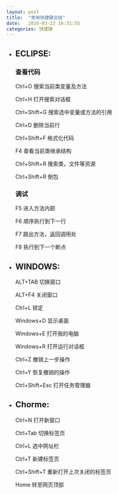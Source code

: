 ```yaml
---
layout: post
title:  "常用快捷键总结"
date:   2016-03-22 16:31:55
categories: 快捷键 
---
```

- ## ECLIPSE:

     ###  **查看代码**
   
   Ctrl+O 搜索当前类变量及方法

   Ctrl+H 打开搜索对话框

   Ctrl+Shift+G  搜索选中变量或方法的引用

   Ctrl+D 删除当前行

   Ctrl+Shift+F 格式化代码

   F4 查看当前类继承结构

   Ctrl+Shift+R 搜索类，文件等资源

   Ctrl+Shift+R 倒包
   
     ###  **调试**
     
     F5 进入方法内部
     
     F6 顺序执行到下一行
     
     F7 跳出方法，返回调用处
     
     F8 执行到下一个断点
     
- ## WINDOWS:
   
   ALT+TAB 切换窗口
   
   ALT+F4  关闭窗口
   
   Ctrl+L  锁定
   
   Windows+D 显示桌面
   
   Windows+E 打开我的电脑
   
   Windows+R 打开运行对话框
   
   Ctrl+Z 撤销上一步操作
   
   Ctrl+Y 恢复撤销的操作
   
   Ctrl+Shift+Esc 打开任务管理器
   
- ## Chorme:
  
   Ctrl+N 打开新窗口
   
   Ctrl+Tab 切换标签页
   
   Ctrl+L 选中网址栏
   
   Ctrl+T 新建标签页
   
   Ctrl+Shift+T 重新打开上次关闭的标签页
   
   Home 转至网页顶部